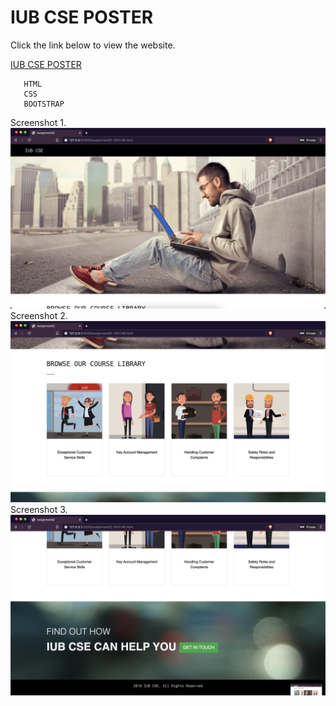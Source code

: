 <!--Heading--->

# IUB CSE POSTER

Click the link below to view the website.

[IUB CSE POSTER](https://zahidhasanpapon.github.io/iub-poster/assignment02-1631146.html)

<!--Code Blocks--->

```
   HTML
   CSS
   BOOTSTRAP
```

<!--Screenshot--->
Screenshot 1.
![screenshot](screenshots/screenshot1.png)
Screenshot 2.
![screenshot](screenshots/screenshot2.png)
Screenshot 3. 
![screenshot](screenshots/screenshot3.png)